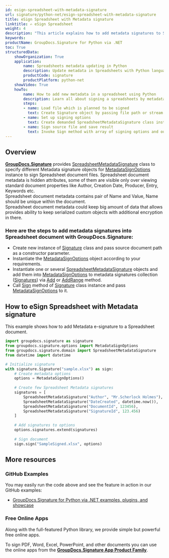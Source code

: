```yaml
---
id: esign-spreadsheet-with-metadata-signature
url: signature/python-net/esign-spreadsheet-with-metadata-signature
title: eSign Spreadsheet with Metadata signature
linktitle: ✍️ eSign Spreadsheet
weight: 4
description: "This article explains how to add metadata signatures to Spreadsheet document with GroupDocs.Signature"
keywords: 
productName: GroupDocs.Signature for Python via .NET
toc: True
structuredData:
    showOrganization: True
    application:    
        name: Spreadsheets metadata updating in Python    
        description: Update metadata in Spreadsheets with Python language by GroupDocs.Signature for Python via .NET APIs
        productCode: signature
        productPlatform: python-net 
    showVideo: True
    howTo:
        name: How to add new metadata in a spreadsheet using Python 
        description: Learn all about signing a spreadsheets by metadata and Python
        steps:
        - name: Load file which is planned to be signed
          text: Create Signature object by passing file path or stream as a constructor parameter.
        - name: Set up signing options 
          text: Create demanded SpreadsheetMetadataSignature class instances and add them to array.
        - name: Sign source file and save result 
          text: Invoke Sign method with array of signing options and output file path or stream.
---
```

## Overview
[**GroupDocs.Signature**](https://products.groupdocs.com/signature/python-net) provides [SpreadsheetMetadataSignature](https://reference.groupdocs.com/signature/python-net/groupdocs.signature.domain/spreadsheetmetadatasignature) class to specify different Metadata signature objects for [MetadataSignOptions](https://reference.groupdocs.com/signature/python-net/groupdocs.signature.options/metadatasignoptions) instance to sign Spreadsheet document files.
Spreadsheet document metadata is hidden attributes, some of them are visible only over viewing standard document properties like Author, Creation Date, Producer, Entry, Keywords etc.  
Spreadsheet document metadata contains pair of Name and Value, Name should be unique within the document.  
Spreadsheet document metadata could keep big amount of data that allows provides ability to keep serialized custom objects with additional encryption in there.

### Here are the steps to add metadata signatures into Spreadsheet document with GroupDocs.Signature:

* Create new instance of [Signature](https://reference.groupdocs.com/signature/python-net/groupdocs.signature/signature) class and pass source document path as a constructor parameter.
* Instantiate the [MetadataSignOptions](https://reference.groupdocs.com/signature/python-net/groupdocs.signature.options/metadatasignoptions) object according to your requirements.
* Instantiate one or several [SpreadsheetMetadataSignature](https://reference.groupdocs.com/signature/python-net/groupdocs.signature.domain/spreadsheetmetadatasignature) objects and add them into [MetadataSignOptions](https://reference.groupdocs.com/signature/python-net/groupdocs.signature.options/metadatasignoptions) to metadata signatures collection ([Signatures](https://reference.groupdocs.com/signature/python-net/groupdocs.signature.options/metadatasignoptions/signatures)) via [Add](https://reference.groupdocs.com/signature/python-net/groupdocs.signature.domain/metadatasignaturecollection/add) or [AddRange](https://reference.groupdocs.com/signature/python-net/groupdocs.signature.domain/metadatasignaturecollection/addrange) method.
* Call [Sign](https://reference.groupdocs.com/signature/python-net/groupdocs.signature/signature/sign/) method of [Signature](https://reference.groupdocs.com/signature/python-net/groupdocs.signature/signature) class instance and pass [MetadataSignOptions](https://reference.groupdocs.com/signature/python-net/groupdocs.signature.options/metadatasignoptions) to it.

## How to eSign Spreadsheet with Metadata signature

This example shows how to add Metadata e-signature to a Spreadsheet document.

```python
import groupdocs.signature as signature
from groupdocs.signature.options import MetadataSignOptions
from groupdocs.signature.domain import SpreadsheetMetadataSignature
from datetime import datetime

# Initialize signature
with signature.Signature("sample.xlsx") as sign:
    # Create metadata options
    options = MetadataSignOptions()
    
    # Create few Spreadsheet Metadata signatures
    signatures = [
        SpreadsheetMetadataSignature("Author", "Mr.Scherlock Holmes"),
        SpreadsheetMetadataSignature("DateCreated", datetime.now()),
        SpreadsheetMetadataSignature("DocumentId", 123456),
        SpreadsheetMetadataSignature("SignatureId", 123.456)
    ]
    
    # Add signatures to options
    options.signatures.extend(signatures)
    
    # Sign document
    sign.sign("SampleSigned.xlsx", options)
```

## More resources

### GitHub Examples

You may easily run the code above and see the feature in action in our GitHub examples:

* [GroupDocs.Signature for Python via .NET examples, plugins, and showcase](https://github.com/groupdocs-signature/GroupDocs.Signature-for-Python-via-.NET)

### Free Online Apps

Along with the full-featured Python library, we provide simple but powerful free online apps.

To sign PDF, Word, Excel, PowerPoint, and other documents you can use the online apps from the **[GroupDocs.Signature App Product Family](https://products.groupdocs.app/signature/family)**.
